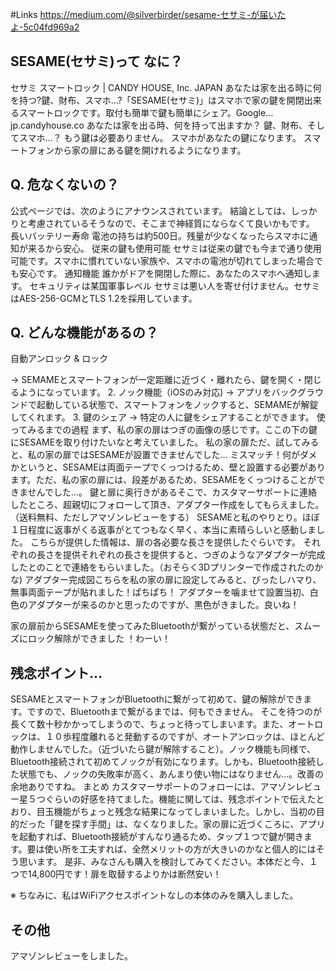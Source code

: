 <!-- 
title: SESAME(セサミ) が届いたよ！
date: 2019-04-08T00:00:00+09:00
draft: false
description: description
icon: 😎
-->
#Links
https://medium.com/@silverbirder/sesame-セサミ-が届いたよ-5c04fd969a2

## SESAME(セサミ)って なに？
セサミ スマートロック | CANDY HOUSE, Inc. JAPAN
あなたは家を出る時に何を持つ?鍵、財布、スマホ...?「SESAME(セサミ)」はスマホで家の鍵を開閉出来るスマートロックです。取付も簡単で鍵も簡単にシェア。Google…jp.candyhouse.co
あなたは家を出る時、何を持って出ますか？
鍵、財布、そしてスマホ…？
もう鍵は必要ありません。
スマホがあなたの鍵になります。
スマートフォンから家の扉にある鍵を開けれるようになります。

## Q. 危なくないの？
公式ページでは、次のようにアナウンスされています。
結論としては、しっかりと考慮されているそうなので、そこまで神経質にならなくて良いかもです。
長いバッテリー寿命
電池の持ちは約500日。残量が少なくなったらスマホに通知が来るから安心。
従来の鍵も使用可能
セサミは従来の鍵でも今まで通り使用可能です。スマホに慣れていない家族や、スマホの電池が切れてしまった場合でも安心です。
通知機能
誰かがドアを開閉した際に、あなたのスマホへ通知します。
セキュリティは某国軍事レベル
セサミは悪い人を寄せ付けません。セサミはAES-256-GCMとTLS 1.2を採用しています。

## Q. どんな機能があるの？
自動アンロック & ロック

→ SEMAMEとスマートフォンが一定距離に近づく・離れたら、鍵を開く・閉じるようになっています。
2. ノック機能（iOSのみ対応)
→ アプリをバックグラウンドで起動している状態で、スマートフォンをノックすると、SEMAMEが解錠してくれます。
3. 鍵のシェア
→ 特定の人に鍵をシェアすることができます。
使ってみるまでの過程
まず、私の家の扉はつぎの画像の感じです。ここの下の鍵にSESAMEを取り付けたいなと考えていました。
私の家の扉ただ、試してみると、私の家の扉ではSESAMEが設置できませんでした…
ミスマッチ！何がダメかというと、SESAMEは両面テープでくっつけるため、壁と設置する必要があります。ただ、私の家の扉には、段差があるため、SESAMEをくっつけることができませんでした…。
鍵と扉に奥行きがあるそこで、カスタマーサポートに連絡したところ、超親切にフォローして頂き、アダプター作成をしてもらえました。（送料無料、ただしアマゾンレビューをする）
SESAMEと私のやりとり。ほぼ１日程度に返事がくる返事がとてつもなく早く、本当に素晴らしいと感動しました。
こちらが提供した情報は、扉の各必要な長さを提供したぐらいです。
それぞれの長さを提供それぞれの長さを提供すると、つぎのようなアダプターが完成したとのことで連絡をもらいました。（おそらく3Dプリンターで作成されたのかな)
アダプター完成図こちらを私の家の扉に設定してみると、ぴったしハマり、無事両面テープが貼れました！ぱちぱち！
アダプターを噛ませて設置当初、白色のアダプターが来るのかと思ったのですが、黒色がきました。良いね！

家の扉前からSESAMEを使ってみたBluetoothが繋がっている状態だと、スムーズにロック解除ができました ！わーい！

## 残念ポイント…
SESAMEとスマートフォンがBluetoothに繋がって初めて、鍵の解除ができます。ですので、Bluetoothまで繋がるまでは、何もできません。
そこを待つのが長くて数十秒かかってしまうので、ちょっと待ってしまいます。また、オートロックは、１０歩程度離れると発動するのですが、オートアンロックは、ほとんど動作しませんでした。（近づいたら鍵が解除すること）。ノック機能も同様で、Bluetooth接続されて初めてノックが有効になります。しかも、Bluetooth接続した状態でも、ノックの失敗率が高く、あんまり使い物にはなりません…。改善の余地ありですね。
まとめ
カスタマーサポートのフォローには、アマゾンレビュー星５つぐらいの好感を持てました。機能に関しては、残念ポイントで伝えたとおり、目玉機能がちょっと残念な結果になってしまいました。しかし、当初の目的だった「鍵を探す手間」は、なくなりました。家の扉に近づくころに、アプリを起動すれば、Bluetooth接続がすんなり通るため、タップ１つで鍵が開きます。要は使い所を工夫すれば、全然メリットの方が大きいのかなと個人的にはそう思います。
是非、みなさんも購入を検討してみてください。本体だと今、１つで14,800円です！扉を取替するよりかは断然安い！

※ ちなみに、私はWiFiアクセスポイントなしの本体のみを購入しました。

## その他
アマゾンレビューをしました。
